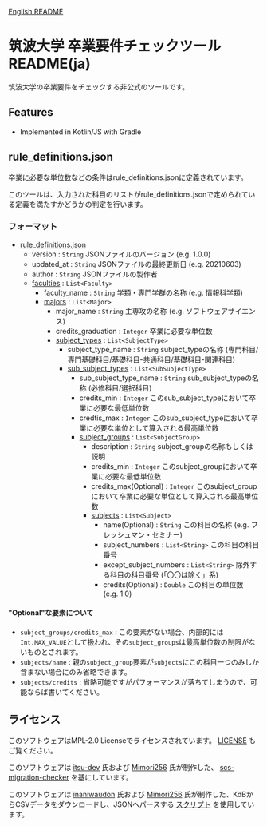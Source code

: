 [English README](https://github.com/maru2213/tsukuba-graduation-checker/blob/master/README.md)

# 筑波大学 卒業要件チェックツール README(ja)

筑波大学の卒業要件をチェックする非公式のツールです。

## Features
- Implemented in Kotlin/JS with Gradle

## rule_definitions.json
卒業に必要な単位数などの条件はrule_definitions.jsonに定義されています。

このツールは、入力された科目のリストがrule_definitions.jsonで定められている定義を満たすかどうかの判定を行います。

### フォーマット
- [rule_definitions.json](https://github.com/maru2213/tsukuba-graduation-checker/blob/master/src/main/kotlin/model/RuleDefinition.kt)
    - version : `String` JSONファイルのバージョン (e.g. 1.0.0)
    - updated_at : `String` JSONファイルの最終更新日 (e.g. 20210603)
    - author : `String` JSONファイルの製作者
    - [faculties](https://github.com/maru2213/tsukuba-graduation-checker/blob/master/src/main/kotlin/model/Faculty.kt) : `List<Faculty>`
        - faculty_name : `String` 学類・専門学群の名称 (e.g. 情報科学類)
        - [majors](https://github.com/maru2213/tsukuba-graduation-checker/blob/master/src/main/kotlin/model/Major.kt) : `List<Major>`
            - major_name : `String` 主専攻の名称 (e.g. ソフトウェアサイエンス)
            - credits_graduation : `Integer` 卒業に必要な単位数
            - [subject_types](https://github.com/maru2213/tsukuba-graduation-checker/blob/master/src/main/kotlin/model/SubjectType.kt) : `List<SubjectType>`
                - subject_type_name : `String` subject_typeの名称 (専門科目/専門基礎科目/基礎科目-共通科目/基礎科目-関連科目)
                - [sub_subject_types](https://github.com/maru2213/tsukuba-graduation-checker/blob/master/src/main/kotlin/model/SubSubjectType.kt) : `List<SubSubjectType>`
                    - sub_subject_type_name : `String` sub_subject_typeの名称 (必修科目/選択科目)
                    - credits_min : `Integer` このsub_subject_typeにおいて卒業に必要な最低単位数
                    - credtis_max : `Integer` このsub_subject_typeにおいて卒業に必要な単位として算入される最高単位数
                    - [subject_groups](https://github.com/maru2213/tsukuba-graduation-checker/blob/master/src/main/kotlin/model/SubjectGroup.kt) : `List<SubjectGroup>`
                        - description : `String` subject_groupの名称もしくは説明
                        - credits_min : `Integer` このsubject_groupにおいて卒業に必要な最低単位数
                        - credits_max(Optional) : `Integer` このsubject_groupにおいて卒業に必要な単位として算入される最高単位数
                        - [subjects](https://github.com/maru2213/tsukuba-graduation-checker/blob/master/src/main/kotlin/model/Subject.kt) : `List<Subject>`
                            - name(Optional) : `String` この科目の名称 (e.g. フレッシュマン・セミナー)
                            - subject_numbers : `List<String>` この科目の科目番号
                            - except_subject_numbers : `List<String>` 除外する科目の科目番号 (「〇〇は除く」系)
                            - credits(Optional) : `Double` この科目の単位数 (e.g. 1.0)

#### "Optional"な要素について
- `subject_groups/credits_max` : この要素がない場合、内部的には`Int.MAX_VALUE`として扱われ、その`subject_groups`は最高単位数の制限がないものとされます。
- `subjects/name` : 親の`subject_group`要素が`subjects`にこの科目一つのみしか含まない場合にのみ省略できます。
- `subjects/credits` : 省略可能ですがパフォーマンスが落ちてしまうので、可能ならば書いてください。

## ライセンス
このソフトウェアはMPL-2.0 Licenseでライセンスされています。 [LICENSE](https://github.com/maru2213/tsukuba-graduation-checker/blob/master/LICENSE) もご覧ください。

このソフトウェアは [itsu-dev](https://github.com/itsu-dev) 氏および [Mimori256](https://github.com/Mimori256) 氏が制作した、 [scs-migration-checker](https://github.com/itsu-dev/scs-migration-checker) を基にしています。

このソフトウェアは [inaniwaudon](https://github.com/inaniwaudon) 氏および [Mimori256](https://github.com/Mimori256) 氏が制作した、KdBからCSVデータをダウンロードし、JSONへパースする [スクリプト](https://github.com/Make-IT-TSUKUBA/alternative-tsukuba-kdb/tree/09569d959f23a89071c382bda69df6dae5d2e295) を使用しています。

